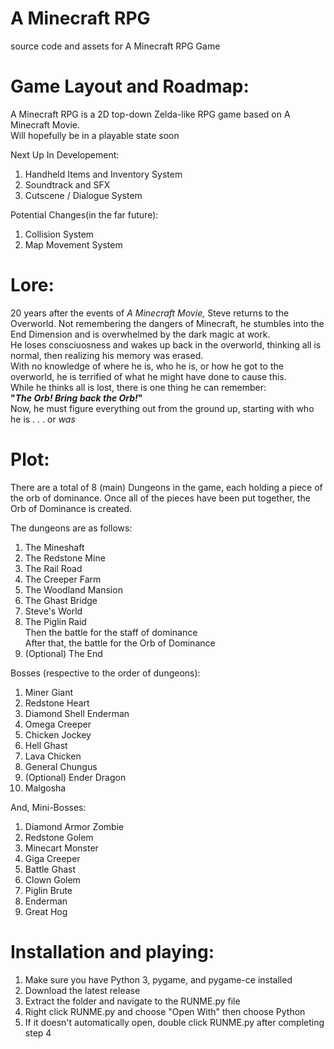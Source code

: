 # A Minecraft RPG
source code and assets for A Minecraft RPG Game

# Game Layout and Roadmap:

A Minecraft RPG is a 2D top-down Zelda-like RPG game based on A Minecraft Movie.  
Will hopefully be in a playable state soon  

Next Up In Developement:  
1. Handheld Items and Inventory System  
2. Soundtrack and SFX  
4. Cutscene / Dialogue System  

Potential Changes(in the far future):
1. Collision System  
2. Map Movement System  



# Lore:
20 years after the events of _A Minecraft Movie,_ Steve returns to the Overworld. Not remembering the dangers of Minecraft, he stumbles into the End Dimension and is overwhelmed by the dark magic at work.  
He loses consciuosness and wakes up back in the overworld, thinking all is normal, then realizing his memory was erased.  
With no knowledge of where he is, who he is, or how he got to the overworld, he is terrified of what he might have done to cause this.  
While he thinks all is lost, there is one thing he can remember:  
**"_The Orb! Bring back the Orb!_"**  
Now, he must figure everything out from the ground up, starting with who he is . . . or _was_  

# Plot:

There are a total of 8 (main) Dungeons in the game, each holding a piece of the orb of dominance. Once all of the pieces have been put together, the Orb of Dominance is created.

The dungeons are as follows:  
1. The Mineshaft
2. The Redstone Mine
3. The Rail Road  
4. The Creeper Farm
5. The Woodland Mansion
6. The Ghast Bridge
7. Steve's World  
8. The Piglin Raid  
   Then the battle for the staff of dominance  
   After that, the battle for the Orb of Dominance
10. (Optional) The End

Bosses (respective to the order of dungeons):  
1. Miner Giant
2. Redstone Heart
3. Diamond Shell Enderman
4. Omega Creeper
5. Chicken Jockey
6. Hell Ghast  
7. Lava Chicken  
8. General Chungus  
9.  (Optional) Ender Dragon  
10.  Malgosha  

And, Mini-Bosses:  
1. Diamond Armor Zombie  
2. Redstone Golem  
3. Minecart Monster
4. Giga Creeper
5. Battle Ghast
6. Clown Golem
7. Piglin Brute
8. Enderman  
9. Great Hog

# Installation and playing:  
1. Make sure you have Python 3, pygame, and pygame-ce installed  
2. Download the latest release
3. Extract the folder and navigate to the RUNME.py file  
4. Right click RUNME.py and choose "Open With" then choose Python  
5. If it doesn't automatically open, double click RUNME.py after completing step 4  


